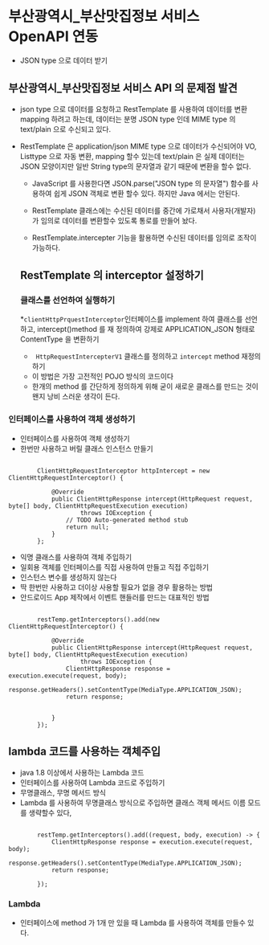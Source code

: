 # 부산광역시_부산맛집정보 서비스 OpenAPI 연동
* JSON type 으로 데이터 받기


## 부산광역시_부산맛집정보 서비스 API 의 문제점 발견
* json type 으로 데이터를 요청하고 RestTemplate 를 사용하여 데이터를 변환 mapping 하려고 하는데, 데이터는 분명 JSON type 인데 MIME type 의 
text/plain 으로 수신되고 있다.
* RestTemplate 은 application/json MIME type 으로 데이터가 수신되어야 VO, List<VO>type 으로 자동 변환, mapping 할수 있는데 text/plain 은 실제 데이터는 JSON 모양이지만 일반 String type의 문자열과 같기 때문에 변환을 할수 없다.

	* JavaScript 를 사용한다면 JSON.parse("JSON type 의 문자열")  함수를 사용하여 쉽게 JSON 객체로 변환 할수 있다. 하지만 Java 에서는
	안된다.
	* RestTemplate 클래스에는 수신된 데이터를 중간에 가로채서 사용자(개발자)가 임의로 데이터를 변환할수 있도록 통로를 만들어 놨다.

	* RestTemplate.intercepter 기능을 활용하면 수신된 데이터를 임의로 조작이 가능하다.

	##  RestTemplate 의 interceptor 설정하기

	### 클래스를 선언하여 실행하기 
	*``` clientHttpPrquestInterceptor ```인터페이스를 implement 하여 클래스를 선언하고, intercept()method 를 재 정의하여 강제로 APPLICATION_JSON 형태로 ContentType 을 변환하기 

	* ``` HttpRequestIntercepterV1``` 클래스를 정의하고 ```intercept``` method 재정의 하기
	* 이 방법은 가장 고전적인 POJO 방식의 코드이다
	* 한개의 method 를 간단하게 정의하게 위해 굳이 새로운 클래스를 만드는 것이 왠지 낭비 스러운 생각이 든다. 

### 인터페이스를 사용하여 객체 생성하기

* 인터페이스를 사용하여 객체 생성하기
* 한번만 사용하고 버릴 클래스 인스턴스 만들기 
```

		ClientHttpRequestInterceptor httpIntercept = new ClientHttpRequestInterceptor() {

			@Override
			public ClientHttpResponse intercept(HttpRequest request, byte[] body, ClientHttpRequestExecution execution)
					throws IOException {
				// TODO Auto-generated method stub
				return null;
			}
		};
```

* 익명 클래스를 사용하여 객체 주입하기
* 일회용 객체를 인터페이스를 직접 사용하여 만들고 직접 주입하기
* 인스턴스 변수를 생성하지 않는다
* 딱 한번만 사용하고 더이상 사용할 필요가 없을 경우 활용하는 방법
* 안드로이드 App 제작에서 이벤트 핸들러를 만드는 대표적인 방법
```

		restTemp.getInterceptors().add(new ClientHttpRequestInterceptor() {

			@Override
			public ClientHttpResponse intercept(HttpRequest request, byte[] body, ClientHttpRequestExecution execution)
					throws IOException {
				ClientHttpResponse response = execution.execute(request, body);
				response.getHeaders().setContentType(MediaType.APPLICATION_JSON);
				return response;
			

			}
		});
```

## lambda 코드를 사용하는 객체주입

* java 1.8 이상에서 사용하는 Lambda 코드 
* 인터페이스를 사용하여 Lambda 코드로 주입하기 
*  무명클래스, 무명 메서드 방식 
* Lambda 를 사용하여 무명클래스 방식으로 주입하면 클래스 객체 메서드 이름 모드를 생략할수 있다,
```

		restTemp.getInterceptors().add((request, body, execution) -> {
			ClientHttpResponse response = execution.execute(request, body);
			response.getHeaders().setContentType(MediaType.APPLICATION_JSON);
			return response;

		});
```

### Lambda
* 인터페이스에 method 가 1개 만 있을 때 Lambda 를 사용하여 객체를 만들수 있다.
